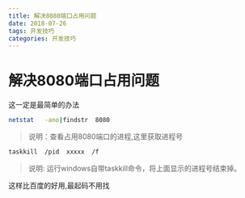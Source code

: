 ```yaml
---
title: 解决8080端口占用问题
date: 2018-07-26
tags: 开发技巧
categories: 开发技巧
---
```




# 解决8080端口占用问题

这一定是最简单的办法

```bash
netstat   -ano|findstr  8080 
```

>说明：查看占用8080端口的进程,这里获取进程号

```bash
taskkill  /pid  xxxxx  /f 
```

> 说明:  运行windows自带taskkill命令，将上面显示的进程号结束掉。

这样比百度的好用,最起码不用找










